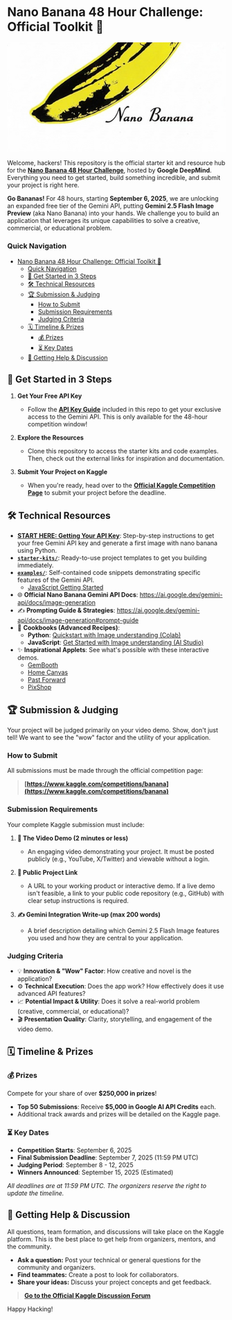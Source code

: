 # Nano Banana 48 Hour Challenge: Official Toolkit 🍌

<p align="center">
  <img src="./assets/header.png" alt="Nano Banana Hackathon Banner" width="600"/>
</p>

Welcome, hackers! This repository is the official starter kit and resource hub for the [**Nano Banana 48 Hour Challenge**](https://www.kaggle.com/competitions/banana), hosted by **Google DeepMind**. Everything you need to get started, build something incredible, and submit your project is right here.

**Go Bananas!** For 48 hours, starting **September 6, 2025**, we are unlocking an expanded free tier of the Gemini API, putting **Gemini 2.5 Flash Image Preview** (aka Nano Banana) into your hands. We challenge you to build an application that leverages its unique capabilities to solve a creative, commercial, or educational problem.

### Quick Navigation

- [Nano Banana 48 Hour Challenge: Official Toolkit 🍌](#nano-banana-48-hour-challenge-official-toolkit-)
    - [Quick Navigation](#quick-navigation)
  - [🚀 Get Started in 3 Steps](#-get-started-in-3-steps)
  - [🛠️ Technical Resources](#️-technical-resources)
  - [🏆 Submission \& Judging](#-submission--judging)
    - [How to Submit](#how-to-submit)
    - [Submission Requirements](#submission-requirements)
    - [Judging Criteria](#judging-criteria)
  - [🗓️ Timeline \& Prizes](#️-timeline--prizes)
    - [💰 Prizes](#-prizes)
    - [⏳ Key Dates](#-key-dates)
  - [💬 Getting Help \& Discussion](#-getting-help--discussion)

## 🚀 Get Started in 3 Steps

1.  **Get Your Free API Key**
    *   Follow the **[API Key Guide](./guides/01-getting-your-api-key.ipynb)** included in this repo to get your exclusive access to the Gemini API. This is only available for the 48-hour competition window!

2.  **Explore the Resources**
    *   Clone this repository to access the starter kits and code examples. Then, check out the external links for inspiration and documentation.

3.  **Submit Your Project on Kaggle**
    *   When you're ready, head over to the **[Official Kaggle Competition Page](https://www.kaggle.com/competitions/banana)** to submit your project before the deadline.


## 🛠️ Technical Resources

*   **[START HERE: Getting Your API Key](./examples/01-getting-your-api-key.ipynb)**: Step-by-step instructions to get your free Gemini API key and generate a first image with nano banana using Python.
*   **[`starter-kits/`](./starter-kits/)**: Ready-to-use project templates to get you building immediately.
*   **[`examples/`](./examples/)**: Self-contained code snippets demonstrating specific features of the Gemini API.
    *  [JavaScript Getting Started](./examples/javascript-getting-started.md)
*   🌐 **Official Nano Banana Gemini API Docs**: https://ai.google.dev/gemini-api/docs/image-generation
*   ✍️ **Prompting Guide & Strategies**: https://ai.google.dev/gemini-api/docs/image-generation#prompt-guide
*   🍳 **Cookbooks (Advanced Recipes)**:
    *   **Python**: [Quickstart with Image understanding (Colab)](https://colab.research.google.com/github/google-gemini/cookbook/blob/main/quickstarts/Image_out.ipynb)
    *   **JavaScript**: [Get Started with Image understanding (AI Studio)](https://aistudio.google.com/apps/bundled/get_started_image_out)
*   ✨ **Inspirational Applets**: See what's possible with these interactive demos.
    *   [GemBooth](https://aistudio.google.com/apps/bundled/gembooth)
    *   [Home Canvas](https://aistudio.google.com/apps/bundled/home_canvas)
    *   [Past Forward](https://aistudio.google.com/apps/bundled/past_forward)
    *   [PixShop](https://aistudio.google.com/apps/bundled/pixshop)


## 🏆 Submission & Judging

Your project will be judged primarily on your video demo. Show, don't just tell! We want to see the "wow" factor and the utility of your application.

### How to Submit
All submissions must be made through the official competition page:
> **[https://www.kaggle.com/competitions/banana](https://www.kaggle.com/competitions/banana)**

### Submission Requirements
Your complete Kaggle submission must include:

1.  **🎥 The Video Demo (2 minutes or less)**
    *   An engaging video demonstrating your project. It must be posted publicly (e.g., YouTube, X/Twitter) and viewable without a login.

2.  **🔗 Public Project Link**
    *   A URL to your working product or interactive demo. If a live demo isn't feasible, a link to your public code repository (e.g., GitHub) with clear setup instructions is required.

3.  **✍️ Gemini Integration Write-up (max 200 words)**
    *   A brief description detailing which Gemini 2.5 Flash Image features you used and how they are central to your application.

### Judging Criteria
*   💡 **Innovation & "Wow" Factor**: How creative and novel is the application?
*   ⚙️ **Technical Execution**: Does the app work? How effectively does it use advanced API features?
*   📈 **Potential Impact & Utility**: Does it solve a real-world problem (creative, commercial, or educational)?
*   🎬 **Presentation Quality**: Clarity, storytelling, and engagement of the video demo.


## 🗓️ Timeline & Prizes

### 💰 Prizes
Compete for your share of over **$250,000 in prizes**!
*   **Top 50 Submissions**: Receive **$5,000 in Google AI API Credits** each.
*   Additional track awards and prizes will be detailed on the Kaggle page.

### ⏳ Key Dates
*   **Competition Starts**: September 6, 2025
*   **Final Submission Deadline**: September 7, 2025 (11:59 PM UTC)
*   **Judging Period**: September 8 - 12, 2025
*   **Winners Announced**: September 15, 2025 (Estimated)

*All deadlines are at 11:59 PM UTC. The organizers reserve the right to update the timeline.*


## 💬 Getting Help & Discussion

All questions, team formation, and discussions will take place on the Kaggle platform. This is the best place to get help from organizers, mentors, and the community.

*   **Ask a question:** Post your technical or general questions for the community and organizers.
*   **Find teammates:** Create a post to look for collaborators.
*   **Share your ideas:** Discuss your project concepts and get feedback.

> **[Go to the Official Kaggle Discussion Forum](https://www.kaggle.com/competitions/banana/discussion)**

Happy Hacking!